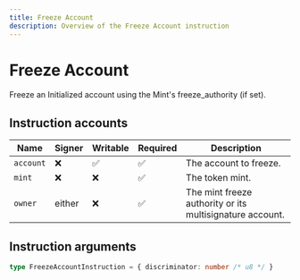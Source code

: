 ```yaml
---
title: Freeze Account
description: Overview of the Freeze Account instruction
---
```


# Freeze Account

Freeze an Initialized account using the Mint's freeze_authority (if set).

## Instruction accounts

| Name      | Signer | Writable | Required | Description                                              |
| --------- | ------ | -------- | -------- | -------------------------------------------------------- |
| `account` | ❌      | ✅        | ✅        | The account to freeze.                                   |
| `mint`    | ❌      | ❌        | ✅        | The token mint.                                          |
| `owner`   | either | ❌        | ✅        | The mint freeze authority or its multisignature account. |

## Instruction arguments

```ts
type FreezeAccountInstruction = { discriminator: number /* u8 */ }
```